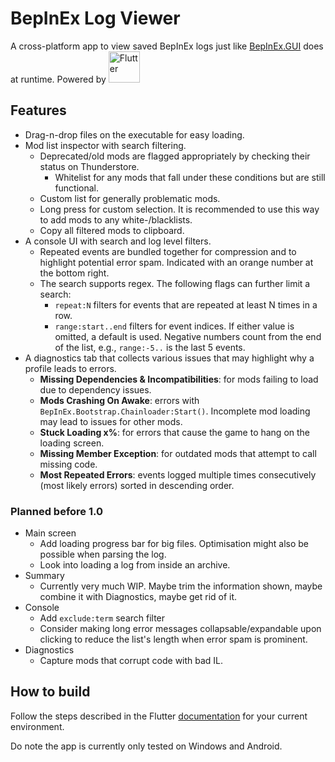# BepInEx Log Viewer

A cross-platform app to view saved BepInEx logs just like [BepInEx.GUI](https://github.com/risk-of-thunder/BepInEx.GUI) does at runtime. Powered by [<img src="https://storage.googleapis.com/cms-storage-bucket/c823e53b3a1a7b0d36a9.png" alt="Flutter" width="50"/>](https://github.com/flutter/flutter)

## Features

- Drag-n-drop files on the executable for easy loading.
- Mod list inspector with search filtering.
  - Deprecated/old mods are flagged appropriately by checking their status on Thunderstore.
    - Whitelist for any mods that fall under these conditions but are still functional.
  - Custom list for generally problematic mods.
  - Long press for custom selection. It is recommended to use this way to add mods to any white-/blacklists.
  - Copy all filtered mods to clipboard.
- A console UI with search and log level filters.
  - Repeated events are bundled together for compression and to highlight potential error spam. Indicated with an orange number at the bottom right.
  - The search supports regex. The following flags can further limit a search:
    - `repeat:N` filters for events that are repeated at least N times in a row.
    - `range:start..end` filters for event indices. If either value is omitted, a default is used. Negative numbers count from the end of the list, e.g., `range:-5..` is the last 5 events.
- A diagnostics tab that collects various issues that may highlight why a profile leads to errors.
  - **Missing Dependencies & Incompatibilities**: for mods failing to load due to dependency issues.
  - **Mods Crashing On Awake**: errors with `BepInEx.Bootstrap.Chainloader:Start()`. Incomplete mod loading may lead to issues for other mods.
  - **Stuck Loading x%**: for errors that cause the game to hang on the loading screen. 
  - **Missing Member Exception**: for outdated mods that attempt to call missing code.
  - **Most Repeated Errors**: events logged multiple times consecutively (most likely errors) sorted in descending order.

### Planned before 1.0

- Main screen
  - Add loading progress bar for big files. Optimisation might also be possible when parsing the log.
  - Look into loading a log from inside an archive.
- Summary
  - Currently very much WIP. Maybe trim the information shown, maybe combine it with Diagnostics, maybe get rid of it.
- Console
  - Add `exclude:term` search filter
  - Consider making long error messages collapsable/expandable upon clicking to reduce the list's length when error spam is prominent.
- Diagnostics
  - Capture mods that corrupt code with bad IL.

## How to build

Follow the steps described in the Flutter [documentation](https://docs.flutter.dev/get-started/install) for your current environment.

Do note the app is currently only tested on Windows and Android.